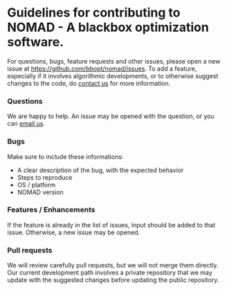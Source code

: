 # Guidelines for contributing to NOMAD - A blackbox optimization software.

For questions, bugs, feature requests and other issues, please open a new issue at https://github.com/bbopt/nomad/issues.
To add a feature, especially if it involves algorithmic developments, or to otherwise suggest changes to the code, do [contact us](mailto:nomad@gerad.ca) for more information.

### Questions
We are happy to help. An issue may be opened with the question, or you can [email us](mailto:nomad@gerad.ca).

### Bugs
Make sure to include these informations:
* A clear description of the bug, with the expected behavior
* Steps to reproduce
* OS / platform
* NOMAD version

### Features / Enhancements
If the feature is already in the list of issues, input should be added to that issue. Otherwise, a new issue may be opened.

### Pull requests
We will review carefully pull requests, but we will not merge them directly. Our current development path involves a private repository that we may update with the suggested changes before updating the public repository.

